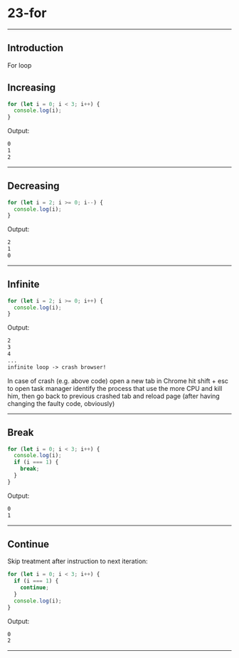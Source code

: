 # 23-for

***

## Introduction

For loop

## Increasing

```js
for (let i = 0; i < 3; i++) {
  console.log(i);
}
```

Output:

```txt
0
1
2
```

***

## Decreasing

```js
for (let i = 2; i >= 0; i--) {
  console.log(i);
}
```

Output:

```txt
2
1
0
```

***

## Infinite

```js
for (let i = 2; i >= 0; i++) {
  console.log(i);
}
```

Output:

```txt
2
3
4
...
infinite loop -> crash browser!
```

In case of crash (e.g. above code) open a new tab in Chrome hit shift + esc to open task manager identify the process that use the more CPU and kill him, then go back to previous crashed tab and reload page (after having changing the faulty code, obviously)

***

## Break

```js
for (let i = 0; i < 3; i++) {
  console.log(i);
  if (i === 1) {
    break;
  }
}
```

Output:

```txt
0
1
```

***

## Continue

Skip treatment after instruction to next iteration:

```js
for (let i = 0; i < 3; i++) {
  if (i === 1) {
    continue;
  }
  console.log(i);
}
```

Output:

```txt
0
2
```

***
